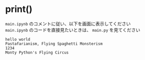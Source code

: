 # print()

`main.ipynb` のコメントに従い、以下を画面に表示してください  
`main.ipynb` のコードを直接見たいときは、 `main.py` を見てください

```
hello world
Pastafarianism, Flying Spaghetti Monsterism
1234
Monty Python's Flying Circus
```
